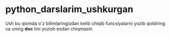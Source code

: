 # python_darslarim_ushkurgan
Ush bu qismda o'z bilimlaringizdan kelib chiqib funcsiyalarni yozib qoldiring va uning __doc__ tini yozish esdan chiqmasin
